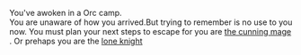 You've awoken in a Orc camp.  
You are unaware of how you arrived.But trying to remember is no use to you now. You must plan your next steps to escape for you are 
 [the cunning mage ](escapesm.md). Or prehaps you are the [lone knight](knightescape.md)